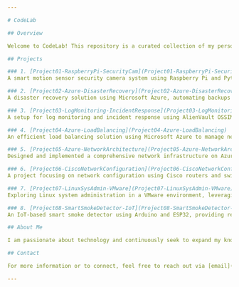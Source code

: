 ```yaml
---

# CodeLab

## Overview

Welcome to CodeLab! This repository is a curated collection of my personal and academic projects, demonstrating my skills in system administration, cybersecurity, cloud computing, IoT, and more. Each project is accompanied by detailed documentation and showcases a unique set of technologies and methodologies.

## Projects

### 1. [Project01-RaspberryPi-SecurityCam](Project01-RaspberryPi-SecurityCam)
A smart motion sensor security camera system using Raspberry Pi and Python, featuring real-time email alerts.

### 2. [Project02-Azure-DisasterRecovery](Project02-Azure-DisasterRecovery)
A disaster recovery solution using Microsoft Azure, automating backups to ensure data resilience and operational efficiency.

### 3. [Project03-LogMonitoring-IncidentResponse](Project03-LogMonitoring-IncidentResponse)
A setup for log monitoring and incident response using AlienVault OSSIM, with a focus on security incident management.

### 4. [Project04-Azure-LoadBalancing](Project04-Azure-LoadBalancing)
An efficient load balancing solution using Microsoft Azure to manage network traffic across multiple web servers.

### 5. [Project05-Azure-NetworkArchitecture](Project05-Azure-NetworkArchitecture)
Designed and implemented a comprehensive network infrastructure on Azure, featuring web servers, databases, and more.

### 6. [Project06-CiscoNetworkConfiguration](Project06-CiscoNetworkConfiguration)
A project focusing on network configuration using Cisco routers and switches, including scripting and network services testing.

### 7. [Project07-LinuxSysAdmin-VMware](Project07-LinuxSysAdmin-VMware)
Exploring Linux system administration in a VMware environment, leveraging tools like Puppet, Nagios, GlusterFS, and Docker Swarm.

### 8. [Project08-SmartSmokeDetector-IoT](Project08-SmartSmokeDetector-IoT)
An IoT-based smart smoke detector using Arduino and ESP32, providing real-time alerts and email notifications.

## About Me

I am passionate about technology and continuously seek to expand my knowledge in various IT domains. Through these projects, I aim to apply theoretical knowledge in practical scenarios, solve real-world problems, and contribute to the tech community.

## Contact

For more information or to connect, feel free to reach out via [email](mailto:avipatel770@gmail.com) or visit my [LinkedIn](http://www.linkedin.com/in/patel-avi).

---
```

